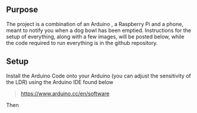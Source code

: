 ## **Purpose**
The project is a combination of an Arduino , a Raspberry Pi and a phone, meant to notify you when a dog bowl has been emptied. Instructions for the setup of everything, along with a few images, will be posted below, while the code required to run everything is in the github repository.
## **Setup**
Install the Arduino Code onto your Arduino (you can adjust the sensitivity of the LDR) using the Arduino IDE found below
>https://www.arduino.cc/en/software

Then 


